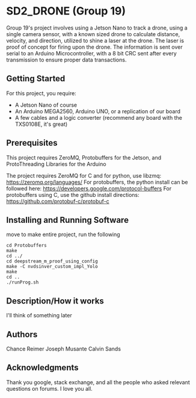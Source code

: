 # SD2_DRONE (Group 19)

Group 19's project involves using a Jetson Nano to track a drone, using a single camera sensor, with a known sized drone to calculate distance, velocity, and direction, utilized to shine a laser at the drone. The laser is proof of concept for firing upon the drone. The information is sent over serial to an Arduino Microcontroller, with a 8 bit CRC sent after every transmission to ensure proper data transactions.

## Getting Started

For this project, you require: 
* A Jetson Nano of course
* An Arduino MEGA2560, Arduino UNO, or a replication of our board
* A few cables and a logic converter (recommend any board with the TXS0108E, it's great)

## Prerequisites

This project requires ZeroMQ, Protobuffers for the Jetson, and ProtoThreading Libraries for the Arduino

The project requires ZeroMQ for C and for python, use libzmq: https://zeromq.org/languages/
For protobuffers, the python install can be followed here: https://developers.google.com/protocol-buffers
For protobuffers using C, use the github install directions: https://github.com/protobuf-c/protobuf-c

## Installing and Running Software

move to make entire project, run the following

```
cd Protobuffers
make
cd ../
cd deepstream_m_proof_using_config
make -C nvdsinver_custom_impl_Yolo
make
cd ..
./runProg.sh
```

## Description/How it works

I'll think of something later

## Authors
Chance Reimer
Joseph Musante
Calvin Sands

## Acknowledgments

Thank you google, stack exchange, and all the people who asked relevant questions on forums. I love you all.



